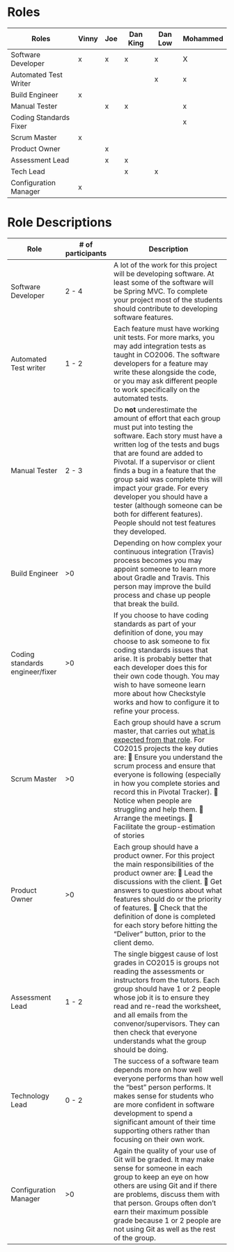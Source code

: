 # Roles

| Roles                  | Vinny | Joe | Dan King | Dan Low | Mohammed |
| ---------------------- | ----- | --- | -------- | ------- | -------- |
| Software Developer     | x     | x   | x        | x       | X        |
| Automated Test Writer  |       |     |          | x       | x        |
| Build Engineer         | x     |     |          |         |          |
| Manual Tester          |       | x   | x        |         | x        |
| Coding Standards Fixer |       |     |          |         | x        |
| Scrum Master           | x     |     |          |         |          |
| Product Owner          |       | x   |          |         |          |
| Assessment Lead        |       | x   | x        |         |          |
| Tech Lead              |       |     | x        | x       |          |
| Configuration Manager  | x     |     |          |         |          |

# Role Descriptions
| Role                            | # of participants | Description                                                                                                                                                                                                                                                                                                                                                                                                                                                                                                                      |
| ------------------------------- | ----------------- | -------------------------------------------------------------------------------------------------------------------------------------------------------------------------------------------------------------------------------------------------------------------------------------------------------------------------------------------------------------------------------------------------------------------------------------------------------------------------------------------------------------------------------- |
| Software Developer              | 2 - 4             | A lot of the work for this project will be developing software. At least some of the software will be Spring MVC. To complete your project most of the students should contribute to developing software features.                                                                                                                                                                                                                                                                                                               |
| Automated Test writer           | 1 - 2             | Each feature must have working unit tests. For more marks, you may add integration tests as taught in CO2006. The software developers for a feature may write these alongside the code, or you may ask different people to work specifically on the automated tests.                                                                                                                                                                                                                                                             |
| Manual Tester                   | 2 - 3             | Do **not** underestimate the amount of effort that each group must put into testing the software. Each story must have a written log of the tests and bugs that are found are added to Pivotal. If a supervisor or client finds a bug in a feature that the group said was complete this will impact your grade. For every developer you should have a tester (although someone can be both for different features). People should not test features they developed.                                                             |
| Build Engineer                  | >0                | Depending on how complex your continuous integration (Travis) process becomes you may appoint someone to learn more about Gradle and Travis. This person may improve the build process and chase up people that break the build.                                                                                                                                                                                                                                                                                                 |
| Coding standards engineer/fixer | >0                | If you choose to have coding standards as part of your definition of done, you may choose to ask someone to fix coding standards issues that arise. It is probably better that each developer does this for their own code though. You may wish to have someone learn more about how Checkstyle works and how to configure it to refine your process.                                                                                                                                                                            |
| Scrum Master                    | >0                | Each group should have a scrum master, that carries out [what is expected from that role](https://www.yodiz.com/blog/scrum-master-job-descriptions-and-responsibilities-in-agile-methodology/). For CO2015 projects the key duties are: 🌟 Ensure you understand the scrum process and ensure that everyone is following (especially in how you complete stories and record this in Pivotal Tracker). 🌟 Notice when people are struggling and help them. 🌟 Arrange the meetings. 🌟 Facilitate the group-estimation of stories |
| Product Owner                   | >0                | Each group should have a product owner. For this project the main responsibilities of the product owner are: 🌟 Lead the discussions with the client. 🌟 Get answers to questions about what features should do or the priority of features. 🌟 Check that the definition of done is completed for each story before hitting the “Deliver” button, prior to the client demo.                                                                                                                                                   |
| Assessment Lead                 | 1 - 2             | The single biggest cause of lost grades in CO2015 is groups not reading the assessments or instructors from the tutors. Each group should have 1 or 2 people whose job it is to ensure they read and re-read the worksheet, and all emails from the convenor/supervisors. They can then check that everyone understands what the group should be doing.                                                                                                                                                                          |
| Technology Lead                 | 0 - 2             | The success of a software team depends more on how well everyone performs than how well the “best” person performs. It makes sense for students who are more confident in software development to spend a significant amount of their time supporting others rather than focusing on their own work.                                                                                                                                                                                                                           |
| Configuration Manager           | >0                | Again the quality of your use of Git will be graded. It may make sense for someone in each group to keep an eye on how others are using Git and if there are problems, discuss them with that person. Groups often don’t earn their maximum possible grade because 1 or 2 people are not using Git as well as the rest of the group.                                                                                                                                                                                            |
